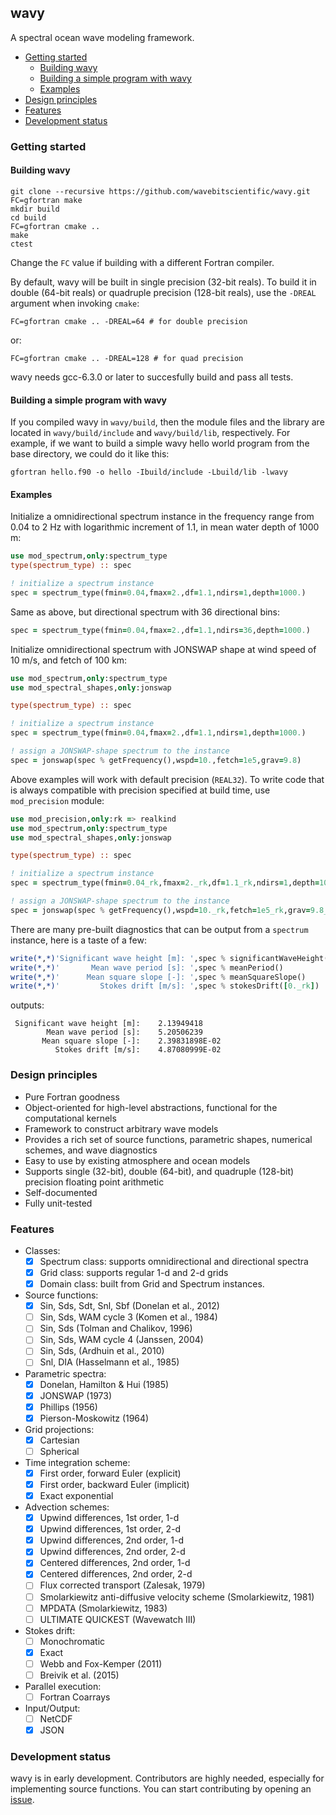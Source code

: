 ## wavy

A spectral ocean wave modeling framework.

* [Getting started](#getting-started)
  - [Building wavy](#building-wavy)
  - [Building a simple program with wavy](#building-a-simple-program-with-wavy)
  - [Examples](#examples)
* [Design principles](#design-principles)
* [Features](#features)
* [Development status](#development-status)

### Getting started

#### Building wavy

```
git clone --recursive https://github.com/wavebitscientific/wavy.git
FC=gfortran make
mkdir build
cd build
FC=gfortran cmake ..
make
ctest
```
Change the `FC` value if building with a different Fortran compiler.

By default, wavy will be built in single precision (32-bit reals).
To build it in double (64-bit reals) or quadruple precision (128-bit reals),
use the `-DREAL` argument when invoking `cmake`:
```
FC=gfortran cmake .. -DREAL=64 # for double precision
```
or:
```
FC=gfortran cmake .. -DREAL=128 # for quad precision
```

wavy needs gcc-6.3.0 or later to succesfully build and pass all tests.

#### Building a simple program with wavy

If you compiled wavy in `wavy/build`, then the module files and the library
are located in `wavy/build/include` and `wavy/build/lib`, respectively. 
For example, if we want to build a simple wavy hello world program from
the base directory, we could do it like this: 

```
gfortran hello.f90 -o hello -Ibuild/include -Lbuild/lib -lwavy
```

#### Examples

Initialize a omnidirectional spectrum instance in the frequency range from 
0.04 to 2 Hz with logarithmic increment of 1.1, in mean water depth of 1000 m:

```fortran
use mod_spectrum,only:spectrum_type
type(spectrum_type) :: spec

! initialize a spectrum instance
spec = spectrum_type(fmin=0.04,fmax=2.,df=1.1,ndirs=1,depth=1000.)
```

Same as above, but directional spectrum with 36 directional bins:

```fortran
spec = spectrum_type(fmin=0.04,fmax=2.,df=1.1,ndirs=36,depth=1000.)
```

Initialize omnidirectional spectrum with JONSWAP shape at wind speed of 10 m/s,
and fetch of 100 km:

```fortran
use mod_spectrum,only:spectrum_type
use mod_spectral_shapes,only:jonswap

type(spectrum_type) :: spec

! initialize a spectrum instance
spec = spectrum_type(fmin=0.04,fmax=2.,df=1.1,ndirs=1,depth=1000.)

! assign a JONSWAP-shape spectrum to the instance
spec = jonswap(spec % getFrequency(),wspd=10.,fetch=1e5,grav=9.8)
```

Above examples will work with default precision (`REAL32`). 
To write code that is always compatible with precision specified at 
build time, use `mod_precision` module:

```fortran
use mod_precision,only:rk => realkind
use mod_spectrum,only:spectrum_type
use mod_spectral_shapes,only:jonswap

type(spectrum_type) :: spec

! initialize a spectrum instance
spec = spectrum_type(fmin=0.04_rk,fmax=2._rk,df=1.1_rk,ndirs=1,depth=1000._rk)

! assign a JONSWAP-shape spectrum to the instance
spec = jonswap(spec % getFrequency(),wspd=10._rk,fetch=1e5_rk,grav=9.8_rk)
``` 
There are many pre-built diagnostics that can be output from a `spectrum`
instance, here is a taste of a few:

```fortran
write(*,*)'Significant wave height [m]: ',spec % significantWaveHeight()
write(*,*)'       Mean wave period [s]: ',spec % meanPeriod()
write(*,*)'      Mean square slope [-]: ',spec % meanSquareSlope()
write(*,*)'         Stokes drift [m/s]: ',spec % stokesDrift([0._rk])
```
outputs:
```
 Significant wave height [m]:    2.13949418    
        Mean wave period [s]:    5.20506239    
       Mean square slope [-]:    2.39831898E-02
          Stokes drift [m/s]:    4.87080999E-02
```

### Design principles

  * Pure Fortran goodness
  * Object-oriented for high-level abstractions, functional for the computational kernels
  * Framework to construct arbitrary wave models
  * Provides a rich set of source functions, parametric shapes, numerical schemes, and wave diagnostics
  * Easy to use by existing atmosphere and ocean models
  * Supports single (32-bit), double (64-bit), and quadruple (128-bit)  precision floating point arithmetic
  * Self-documented
  * Fully unit-tested

### Features

* Classes:
    - [x] Spectrum class: supports omnidirectional and directional spectra
    - [x] Grid class: supports regular 1-d and 2-d grids
    - [x] Domain class: built from Grid and Spectrum instances.

* Source functions:
    - [x] Sin, Sds, Sdt, Snl, Sbf (Donelan et al., 2012)
    - [ ] Sin, Sds, WAM cycle 3 (Komen et al., 1984)
    - [ ] Sin, Sds (Tolman and Chalikov, 1996)
    - [ ] Sin, Sds, WAM cycle 4 (Janssen, 2004)
    - [ ] Sin, Sds, (Ardhuin et al., 2010) 
    - [ ] Snl, DIA (Hasselmann et al., 1985)

* Parametric spectra:
    - [x] Donelan, Hamilton & Hui (1985)
    - [x] JONSWAP (1973)
    - [x] Phillips (1956)
    - [x] Pierson-Moskowitz (1964)

* Grid projections:
    - [x] Cartesian
    - [ ] Spherical

* Time integration scheme:
    - [x] First order, forward Euler (explicit)
    - [x] First order, backward Euler (implicit)
    - [x] Exact exponential

* Advection schemes:
    - [x] Upwind differences, 1st order, 1-d
    - [x] Upwind differences, 1st order, 2-d
    - [x] Upwind differences, 2nd order, 1-d
    - [x] Upwind differences, 2nd order, 2-d
    - [x] Centered differences, 2nd order, 1-d
    - [x] Centered differences, 2nd order, 2-d
    - [ ] Flux corrected transport (Zalesak, 1979)
    - [ ] Smolarkiewitz anti-diffusive velocity scheme (Smolarkiewitz, 1981)
    - [ ] MPDATA (Smolarkiewitz, 1983)
    - [ ] ULTIMATE QUICKEST (Wavewatch III)

* Stokes drift:
    - [ ] Monochromatic
    - [x] Exact
    - [ ] Webb and Fox-Kemper (2011)
    - [ ] Breivik et al. (2015)

* Parallel execution:
    - [ ] Fortran Coarrays

* Input/Output:
    - [ ] NetCDF
    - [x] JSON

### Development status

wavy is in early development. Contributors are highly needed,
especially for implementing source functions. You can start 
contributing by opening an [issue](https://github.com/wavebitscientific/wavy/issues/new).
